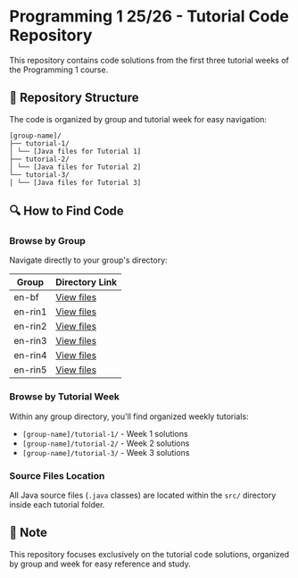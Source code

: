 # Programming 1 25/26 - Tutorial Code Repository

This repository contains code solutions from the first three tutorial weeks of the Programming 1 course.

## 📁 Repository Structure

The code is organized by group and tutorial week for easy navigation:

```
[group-name]/
├── tutorial-1/
│ └── [Java files for Tutorial 1]
├── tutorial-2/
│ └── [Java files for Tutorial 2]
└── tutorial-3/
│ └── [Java files for Tutorial 3]
```


## 🔍 How to Find Code

### Browse by Group
Navigate directly to your group's directory:

| Group | Directory Link |
|-------|----------------|
| en-bf | [View files](./en-bf) |
| en-rin1 | [View files](./en-rin1) |
| en-rin2 | [View files](./en-rin2) |
| en-rin3 | [View files](./en-rin3) |
| en-rin4 | [View files](./en-rin4) |
| en-rin5 | [View files](./en-rin5) |

### Browse by Tutorial Week
Within any group directory, you'll find organized weekly tutorials:
- `[group-name]/tutorial-1/` - Week 1 solutions
- `[group-name]/tutorial-2/` - Week 2 solutions  
- `[group-name]/tutorial-3/` - Week 3 solutions

### Source Files Location
All Java source files (`.java` classes) are located within the `src/` directory inside each tutorial folder.

## 📝 Note

This repository focuses exclusively on the tutorial code solutions, organized by group and week for easy reference and study.
